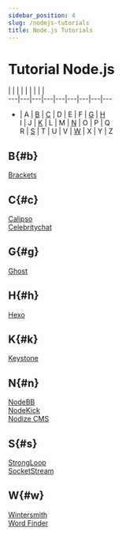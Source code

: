 ```yaml
---
sidebar_position: 4
slug: /nodejs-tutorials
title: Node.js Tutorials
---
```

# Tutorial Node.js

|  |  |  |  |  |  |  |  |  
---|---|---|---|---|---|---|---|---  
* | A | [B](#b) | [C](#c) | D | E | F | [G](#g) | [H](#h)  
I | J | [K](#k) | L | M | [N](#n) | O | P | Q  
R | [S](#s) | T | U | V | [W](#w) | X | Y | Z  

## B{#b}

[Brackets](https://docs.dewacloud.com/brackets/)

## C{#c}

[Calipso](https://docs.dewacloud.com/calipso/)  
[Celebritychat](https://docs.dewacloud.com/celebritychat/)

## G{#g}

[Ghost](https://www.virtuozzo.com/company/blog/ghost-blogging-platform-automatic-installation/)

## H{#h}

[Hexo](https://docs.dewacloud.com/hexo/)

## K{#k}

[Keystone](https://docs.dewacloud.com/keystone/)

## N{#n}

[NodeBB](https://docs.dewacloud.com/nodebb/)  
[NodeKick](https://docs.dewacloud.com/nodekick/)  
[Nodize CMS](https://docs.dewacloud.com/nodize/)

## S{#s}

[StrongLoop](https://www.virtuozzo.com/application-platform-docs/strongloop/)  
[SocketStream](https://www.virtuozzo.com/application-platform-docs/socketstream/)

## W{#w}

[Wintersmith](https://www.virtuozzo.com/application-platform-docs/wintersmith/)  
[Word Finder](https://www.virtuozzo.com/application-platform-docs/wordfinder/)